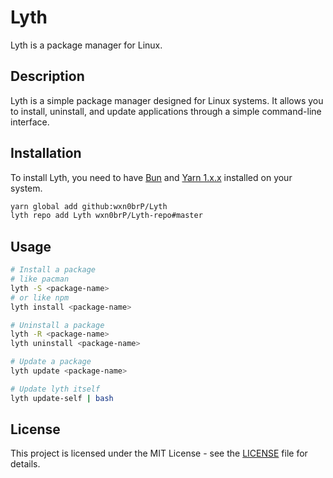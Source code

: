 # Lyth

Lyth is a package manager for Linux.

## Description

Lyth is a simple package manager designed for Linux systems. It allows you to install, uninstall, and update applications through a simple command-line interface.

## Installation

To install Lyth, you need to have [Bun](https://bun.sh/) and [Yarn 1.x.x](https://npmjs.com/package/yarn) installed on your system.

```bash
yarn global add github:wxn0brP/Lyth
lyth repo add Lyth wxn0brP/Lyth-repo#master
```

## Usage

```bash
# Install a package
# like pacman
lyth -S <package-name>
# or like npm
lyth install <package-name>

# Uninstall a package
lyth -R <package-name>
lyth uninstall <package-name>

# Update a package
lyth update <package-name>

# Update lyth itself
lyth update-self | bash
```

## License

This project is licensed under the MIT License - see the [LICENSE](LICENSE) file for details.